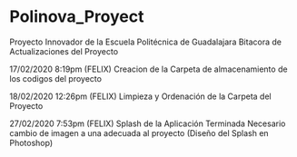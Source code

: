 ﻿# Polinova_Proyect
Proyecto Innovador de la Escuela Politécnica de Guadalajara
Bitacora de Actualizaciones del Proyecto

17/02/2020 8:19pm (FELIX)
Creacion de la Carpeta de almacenamiento de los codigos del proyecto

18/02/2020 12:26pm (FELIX)
Limpieza y Ordenación de la Carpeta del Proyecto

27/02/2020 7:53pm (FELIX)
Splash de la Aplicación Terminada
Necesario cambio de imagen a una adecuada al proyecto (Diseño del Splash en Photoshop)